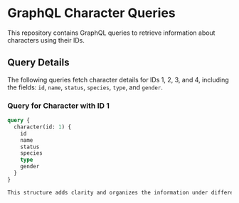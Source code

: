 # GraphQL Character Queries

This repository contains GraphQL queries to retrieve information about characters using their IDs.

## Query Details

The following queries fetch character details for IDs 1, 2, 3, and 4, including the fields: `id`, `name`, `status`, `species`, `type`, and `gender`.

### Query for Character with ID 1
```graphql
query {
  character(id: 1) {
    id
    name
    status
    species
    type
    gender
  }
}

This structure adds clarity and organizes the information under different sections for each character, including the query and its sample output.
